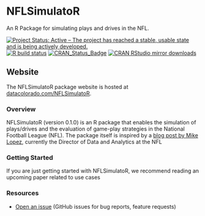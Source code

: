 # NFLSimulatoR 
An R Package for simulating plays and drives in the NFL.

<!-- badges: start -->
[![Project Status: Active – The project has reached a stable, usable state and is being actively developed.](https://www.repostatus.org/badges/latest/active.svg)](https://www.repostatus.org/#active)
[![R build status](https://github.com/rtelmore/NFLSimulatoR/workflows/R-CMD-check/badge.svg)](https://github.com/rtelmore/NFLSimulatoR/actions/)
[![CRAN_Status_Badge](https://www.r-pkg.org/badges/version/ballr)](https://cran.r-project.org/package=NFLSimulatoR)
[![CRAN RStudio mirror downloads](https://cranlogs.r-pkg.org/badges/NFLSimulatoR)](https://www.r-pkg.org/pkg/NFLSimulatoR)

  <!-- badges: end -->

## Website  
The NFLSimulatoR package website is hosted at [datacolorado.com/NFLSimulatoR](https://datacolorado.com/NFLSimulatoR/).

### Overview
NFLSimulatoR (version 0.1.0) is an R package that enables the simulation of 
plays/drives and the evaluation of game-play strategies in the National 
Football League (NFL). The package itself is inspired by a 
[blog post by Mike Lopez](https://statsbylopez.netlify.app/post/resampling-nfl-drives/), currently the Director of Data and Analytics at the NFL 

### Getting Started

If you are just getting started with NFLSimulatoR, we recommend reading an 
upcoming paper related to use cases 

### Resources

* [Open an issue](https://github.com/rtelmore/NFLSimulatoR/issues/) (GitHub issues for bug reports, feature requests)

